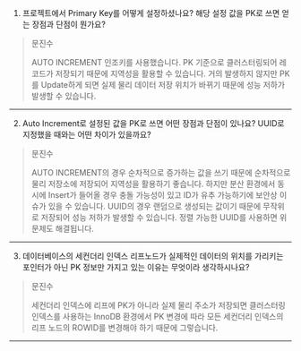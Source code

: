 1. 프로젝트에서 Primary Key를 어떻게 설정하셨나요? 해당 설정 값을 PK로 쓰면 얻는 장점과 단점이 뭔가요?

> 문진수
>
> AUTO INCREMENT 인조키를 사용했습니다. PK 기준으로 클러스터링되어 레코드가 저장되기 때문에 지역성을 활용할 수 있습니다. 거의 발생하지 않지만 PK를 Update하게 되면 실제 물리 데이터 저장 위치가 바뀌기 때문에 성능 저하가 발생할 수 있습니다.

---
2. Auto Increment로 설정된 값을 PK로 쓰면 어떤 장점과 단점이 있나요? UUID로 지정했을 때와는 어떤 차이가 있을까요?

> 문진수
>
> AUTO INCREMENT의 경우 순차적으로 증가하는 값을 쓰기 때문에 순차적으로 물리 저장소에 저장되어 지역성을 활용하기 좋습니다. 하지만 분산 환경에서 동시에 Insert가 들어올 경우 충돌 가능성이 있고 ID가 유추 가능하기에 보안상 이슈가 있을 수 있습니다. UUID의 경우 랜덤으로 생성되는 값이기 때문에 무작위로 저장되어 성능 저하가 발생할 수 있습니다. 정렬 가능한 UUID를 사용하면 위 문제도 해결됩니다.

---
3. 데이터베이스의 세컨더리 인덱스 리프노드가 실제적인 데이터의 위치를 가리키는 포인터가 아닌 
PK 정보만 가지고 있는 이유는 무엇이라 생각하시나요?

> 문진수
>
> 세컨더리 인덱스에 리프에 PK가 아니라 실제 물리 주소가 저장되면 클러스터링 인덱스를 사용하는 InnoDB 환경에서 PK 변경에 따라 모든 세컨더리 인덱스의 리프 노드의 ROWID를 변경해야 하기 때문에 그렇습니다.

---